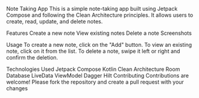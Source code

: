 Note Taking App
This is a simple note-taking app built using Jetpack Compose and following the Clean Architecture principles. It allows users to create, read, update, and delete notes.

Features
Create a new note
View existing notes
Delete a note
Screenshots


Usage
To create a new note, click on the "Add" button.
To view an existing note, click on it from the list.
To delete a note, swipe it left or right and confirm the deletion.

Technologies Used
Jetpack Compose
Kotlin
Clean Architecture
Room Database
LiveData
ViewModel
Dagger Hilt
Contributing
Contributions are welcome! Please fork the repository and create a pull request with your changes
